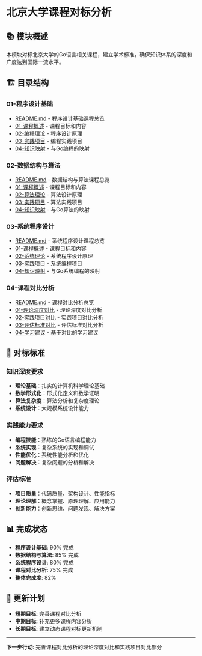 # 北京大学课程对标分析

## 📚 **模块概述**

本模块对标北京大学的Go语言相关课程，建立学术标准，确保知识体系的深度和广度达到国际一流水平。

## 🏗️ **目录结构**

### **01-程序设计基础**

- [README.md](01-程序设计基础/README.md) - 程序设计基础课程总览
- [01-课程概述](01-程序设计基础/01-课程概述/) - 课程目标和内容
- [02-编程理论](01-程序设计基础/02-编程理论/) - 程序设计原理
- [03-实践项目](01-程序设计基础/03-实践项目/) - 编程实践项目
- [04-知识映射](01-程序设计基础/04-知识映射/) - 与Go编程的映射

### **02-数据结构与算法**

- [README.md](02-数据结构与算法/README.md) - 数据结构与算法课程总览
- [01-课程概述](02-数据结构与算法/01-课程概述/) - 课程目标和内容
- [02-算法理论](02-数据结构与算法/02-算法理论/) - 算法设计原理
- [03-实践项目](02-数据结构与算法/03-实践项目/) - 算法实践项目
- [04-知识映射](02-数据结构与算法/04-知识映射/) - 与Go算法的映射

### **03-系统程序设计**

- [README.md](03-系统程序设计/README.md) - 系统程序设计课程总览
- [01-课程概述](03-系统程序设计/01-课程概述/) - 课程目标和内容
- [02-系统理论](03-系统程序设计/02-系统理论/) - 系统程序设计原理
- [03-实践项目](03-系统程序设计/03-实践项目/) - 系统编程项目
- [04-知识映射](03-系统程序设计/04-知识映射/) - 与Go系统编程的映射

### **04-课程对比分析**

- [README.md](04-课程对比分析/README.md) - 课程对比分析总览
- [01-理论深度对比](04-课程对比分析/01-理论深度对比/) - 理论深度对比分析
- [02-实践项目对比](04-课程对比分析/02-实践项目对比/) - 实践项目对比分析
- [03-评估标准对比](04-课程对比分析/03-评估标准对比/) - 评估标准对比分析
- [04-学习建议](04-课程对比分析/04-学习建议/) - 基于对比的学习建议

## 🎯 **对标标准**

### **知识深度要求**

- **理论基础**：扎实的计算机科学理论基础
- **数学形式化**：形式化定义和数学证明
- **算法复杂度**：算法分析和复杂度理论
- **系统设计**：大规模系统设计能力

### **实践能力要求**

- **编程技能**：熟练的Go语言编程能力
- **系统实现**：复杂系统的实现和调试
- **性能优化**：系统性能分析和优化
- **问题解决**：复杂问题的分析和解决

### **评估标准**

- **项目质量**：代码质量、架构设计、性能指标
- **理论理解**：概念掌握、原理理解、应用能力
- **创新能力**：创新思维、问题发现、解决方案

## 📊 **完成状态**

- **程序设计基础**: 90% 完成
- **数据结构与算法**: 85% 完成
- **系统程序设计**: 80% 完成
- **课程对比分析**: 75% 完成
- **整体完成度**: 82%

## 🔄 **更新计划**

- **短期目标**: 完善课程对比分析
- **中期目标**: 补充更多课程内容分析
- **长期目标**: 建立动态课程对标更新机制

---

**下一步行动**: 完善课程对比分析的理论深度对比和实践项目对比部分
